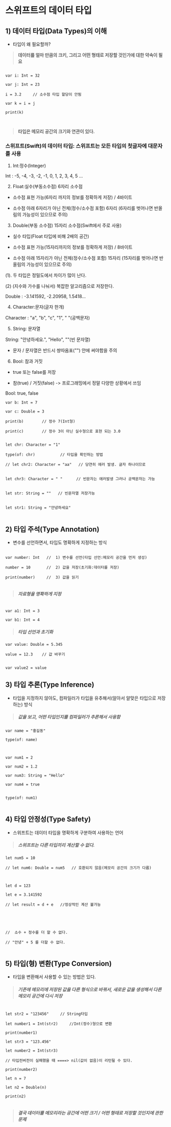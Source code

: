 # 스위프트의 데이터 타입

## 1) 데이터 타입(Data Types)의 이해

- 타입이 왜 필요할까?

> **데이터를 얼마 만큼의 크키, 그리고 어떤 형태로 저장할 것인가에 대한 약속이 필요**

```

var i: Int = 32

var j: Int = 23

i = 3.2     // 소수점 타입 할당이 안됨

var k = i = j

print(k)



```

> **타입은 메모리 공간의 크기와 연관이 있다.**

### 스위프트(Swift)의 데이터 타입: 스위프트는 모든 타입의 첫글자에 대문자를 사용

1. Int:정수(Integer)

Int : -5, -4, -3, -2, -1, 0, 1, 2, 3, 4, 5 ...

2. Float:실수(부동소수점) 6자리 소수점

- 소수점 표현 가능(6자리 까지의 정보를 정확하게 저장) / 4바이트

- 소수점 아래 6자리가 아닌 전체(정수/소수점 포함) 6자리 (6자리를 벗어나면 반올림의 가능성이 있으므로 주의)

3. Double(부동 소수점) 15자리 소수점(Swift에서 주로 사용)

- 실수 타입(Float 타입에 비해 2배의 공간)

- 소수점 표현 가능(15자리까지의 정보를 정확하게 저장) / 8바이트

- 소수점 아래 15자리가 아닌 전체(정수/소수점 포함) 15자리 (15자리를 벗어나면 반올림의 가능성이 있으므로 주의)

(1). 두 타입은 정밀도에서 차이가 많이 난다.

(2) (지수와 가수를 나눠서) 복잡한 알고리즘으로 저장한다.

Double : -3.141592, -2.20958, 1.5418...

4. Character:문자(글자 한개)

Character : "a", "b", "c", "1", " "(공백문자)

5. String: 문자열

String: "안녕하세요.", "Hello", ""(빈 문자열)

- 문자 / 문자열은 반드시 쌍따옴표("") 안에 써야함을 주의

6. Bool: 참과 거짓

- true 또는 false를 저장

- 참(true) / 거짓(false) -> 프로그래밍에서 정말 다양한 상황에서 쓰임

Bool: true, false

```
var b: Int = 7

var c: Double = 3

print(b)        // 정수 7(Int형)

print(c)        // 정수 3이 아닌 실수형으로 표현 되는 3.0


let chr: Character = "1"

type(of: chr)           // 타입을 확인하는 방법

// let chr2: Character = "aa"   // 당연히 에러 발생. 글자 하나이므로


let chr3: Character = " "      // 빈문자는 에러발생 그러나 공백문자는 가능


let str: String = ""   // 빈문자열 저장가능


let str1: String = "안녕하세요"


```

## 2) 타입 주석(Type Annotation)

- 변수를 선언하면서, 타입도 명확하게 지정하는 방식

```

var number: Int   //  1) 변수를 선언(타입 선언:메모리 공간을 먼저 생성)

number = 10       //  2) 값을 저장(초기화:데이터를 저장)

print(number)     //  3) 값을 읽기


```

> ##### 자료형을 명확하게 지정

```

var a1: Int = 3

var b1: Int = 4

```

> ##### 타입 선언과 초기화

```
var value: Double = 5.345

value = 12.3    // 값 바꾸기


var value2 = value

```

## 3) 타입 추론(Type Inference)

- 타입을 지정하지 않아도, 컴파일러가 타입을 유추해서(알아서 알맞은 타입으로 저장하는) 방식

> ##### 값을 보고, 어떤 타입인지를 컴파일러가 추론해서 사용함

```
var name = "홍길동"

type(of: name)



var num1 = 2

var num2 = 1.2

var num3: String = "Hello"

var num4 = true


type(of: num1)


```

## 4) 타입 안정성(Type Safety)

- 스위프트는 데이터 타입을 명확하게 구분하여 사용하는 언어

> ##### **스위프트는 다른 타입끼리 계산할 수 없다.**

```
let num5 = 10

// let num6: Double = num5   // 호환되지 않음(메모리 공간의 크기가 다름)



let d = 123

let e = 3.141592

// let result = d + e   //정상적인 계산 불가능





//  소수 + 정수를 더 할 수 없다.

// "안녕" + 5 를 더할 수 없다.


```

## 5) 타입(형) 변환(Type Conversion)

- 타입을 변환해서 사용할 수 있는 방법은 있다.

> ##### 기존에 메모리에 저장된 값을 다른 형식으로 바꿔서, 새로운 값을 생성해서 다른 메모리 공간에 다시 저장

```

let str2 = "123456"     // String타입

let number1 = Int(str2)     //Int(정수)형으로 변환

print(number1)

let str3 = "123.456"

let number2 = Int(str3)

// 타입컨버전이 실패했을 때 ====> nil(값이 없음)이 리턴될 수 있다.

print(number2)

let n = 7

let n2 = Double(n)

print(n2)


```

> ##### 결국 데이터를 메모리라는 공간에 어떤 크기 / 어떤 형태로 저장할 것인지에 관한 문제
